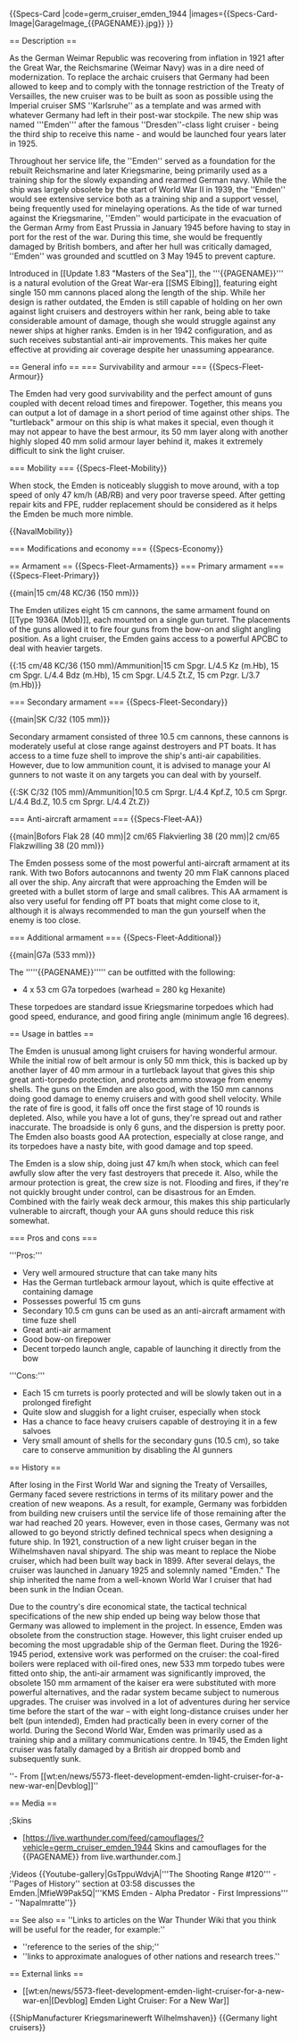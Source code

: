 {{Specs-Card
|code=germ_cruiser_emden_1944
|images={{Specs-Card-Image|GarageImage_{{PAGENAME}}.jpg}}
}}

== Description ==
<!-- ''In the first part of the description, cover the history of the ship's creation and military application. In the second part, tell the reader about using this ship in the game. Add a screenshot: if a beginner player has a hard time remembering vehicles by name, a picture will help them identify the ship in question.'' -->

As the German Weimar Republic was recovering from inflation in 1921 after the Great War, the Reichsmarine (Weimar Navy) was in a dire need of modernization. To replace the archaic cruisers that Germany had been allowed to keep and to comply with the tonnage restriction of the Treaty of Versailles, the new cruiser was to be built as soon as possible using the Imperial cruiser SMS ''Karlsruhe'' as a template and was armed with whatever Germany had left in their post-war stockpile. The new ship was named '''Emden''' after the famous ''Dresden''-class light cruiser - being the third ship to receive this name - and would be launched four years later in 1925.

Throughout her service life, the ''Emden'' served as a foundation for the rebuilt Reichsmarine and later Kriegsmarine, being primarily used as a training ship for the slowly expanding and rearmed German navy. While the ship was largely obsolete by the start of World War II in 1939, the ''Emden'' would see extensive service both as a training ship and a support vessel, being frequently used for minelaying operations. As the tide of war turned against the Kriegsmarine, ''Emden'' would participate in the evacuation of the German Army from East Prussia in January 1945 before having to stay in port for the rest of the war. During this time, she would be frequently damaged by British bombers, and after her hull was critically damaged, ''Emden'' was grounded and scuttled on 3 May 1945 to prevent capture.

Introduced in [[Update 1.83 "Masters of the Sea"]], the '''{{PAGENAME}}''' is a natural evolution of the Great War-era [[SMS Elbing]], featuring eight single 150 mm cannons placed along the length of the ship. While her design is rather outdated, the Emden is still capable of holding on her own against light cruisers and destroyers within her rank, being able to take considerable amount of damage, though she would struggle against any newer ships at higher ranks. Emden is in her 1942 configuration, and as such receives substantial anti-air improvements. This makes her quite effective at providing air coverage despite her unassuming appearance.

== General info ==
=== Survivability and armour ===
{{Specs-Fleet-Armour}}
<!-- ''Talk about the vehicle's armour. Note the most well-defended and most vulnerable zones, e.g. the ammo magazine. Evaluate the composition of components and assemblies responsible for movement and manoeuvrability. Evaluate the survivability of the primary and secondary armaments separately. Don't forget to mention the size of the crew, which plays an important role in fleet mechanics. Save tips on preserving survivability for the "Usage in battles" section. If necessary, use a graphical template to show the most well-protected or most vulnerable points in the armour.'' -->
The Emden had very good survivability and the perfect amount of guns coupled with decent reload times and firepower. Together, this means you can output a lot of damage in a short period of time against other ships. The "turtleback" armour on this ship is what makes it special, even though it may not appear to have the best armour, its 50 mm layer along with another highly sloped 40 mm solid armour layer behind it, makes it extremely difficult to sink the light cruiser.

=== Mobility ===
{{Specs-Fleet-Mobility}}
<!-- ''Write about the ship's mobility. Evaluate its power and manoeuvrability, rudder rerouting speed, stopping speed at full tilt, with its maximum forward and reverse speed.'' -->
When stock, the Emden is noticeably sluggish to move around, with a top speed of only 47 km/h (AB/RB) and very poor traverse speed. After getting repair kits and FPE, rudder replacement should be considered as it helps the Emden be much more nimble.

{{NavalMobility}}

=== Modifications and economy ===
{{Specs-Economy}}

== Armament ==
{{Specs-Fleet-Armaments}}
=== Primary armament ===
{{Specs-Fleet-Primary}}
<!-- ''Provide information about the characteristics of the primary armament. Evaluate their efficacy in battle based on their reload speed, ballistics and the capacity of their shells. Add a link to the main article about the weapon: <code><nowiki>{{main|Weapon name (calibre)}}</nowiki></code>. Broadly describe the ammunition available for the primary armament, and provide recommendations on how to use it and which ammunition to choose.'' -->
{{main|15 cm/48 KC/36 (150 mm)}}

The Emden utilizes eight 15 cm cannons, the same armament found on [[Type 1936A (Mob)]], each mounted on a single gun turret. The placements of the guns allowed it to fire four guns from the bow-on and slight angling position. As a light cruiser, the Emden gains access to a powerful APCBC to deal with heavier targets.

{{:15 cm/48 KC/36 (150 mm)/Ammunition|15 cm Spgr. L/4.5 Kz (m.Hb), 15 cm Spgr. L/4.4 Bdz (m.Hb), 15 cm Spgr. L/4.5 Zt.Z, 15 cm Pzgr. L/3.7 (m.Hb)}}

=== Secondary armament ===
{{Specs-Fleet-Secondary}}
<!-- ''Some ships are fitted with weapons of various calibres. Secondary armaments are defined as weapons chosen with the control <code>Select secondary weapon</code>. Evaluate the secondary armaments and give advice on how to use them. Describe the ammunition available for the secondary armament. Provide recommendations on how to use them and which ammunition to choose. Remember that any anti-air armament, even heavy calibre weapons, belong in the next section. If there is no secondary armament, remove this section.'' -->
{{main|SK C/32 (105 mm)}}

Secondary armament consisted of three 10.5 cm cannons, these cannons is moderately useful at close range against destroyers and PT boats. It has access to a time fuze shell to improve the ship's anti-air capabilities. However, due to low ammunition count, it is advised to manage your AI gunners to not waste it on any targets you can deal with by yourself.

{{:SK C/32 (105 mm)/Ammunition|10.5 cm Sprgr. L/4.4 Kpf.Z, 10.5 cm Sprgr. L/4.4 Bd.Z, 10.5 cm Sprgr. L/4.4 Zt.Z}}

=== Anti-aircraft armament ===
{{Specs-Fleet-AA}}
<!-- ''An important part of the ship's armament responsible for air defence. Anti-aircraft armament is defined by the weapon chosen with the control <code>Select anti-aircraft weapons</code>. Talk about the ship's anti-air cannons and machine guns, the number of guns and their positions, their effective range, and about their overall effectiveness – including against surface targets. If there are no anti-aircraft armaments, remove this section.'' -->
{{main|Bofors Flak 28 (40 mm)|2 cm/65 Flakvierling 38 (20 mm)|2 cm/65 Flakzwilling 38 (20 mm)}}

The Emden possess some of the most powerful anti-aircraft armament at its rank. With two Bofors autocannons and twenty 20 mm FlaK cannons placed all over the ship. Any aircraft that were approaching the Emden will be greeted with a bullet storm of large and small calibres. This AA armament is also very useful for fending off PT boats that might come close to it, although it is always recommended to man the gun yourself when the enemy is too close.

=== Additional armament ===
{{Specs-Fleet-Additional}}
<!-- ''Describe the available additional armaments of the ship: depth charges, mines, torpedoes. Talk about their positions, available ammunition and launch features such as dead zones of torpedoes. If there is no additional armament, remove this section.'' -->
{{main|G7a (533 mm)}}

The '''''{{PAGENAME}}''''' can be outfitted with the following:

* 4 x 53 cm G7a torpedoes (warhead = 280 kg Hexanite)

These torpedoes are standard issue Kriegsmarine torpedoes which had good speed, endurance, and good firing angle (minimum angle 16 degrees).

== Usage in battles ==
<!-- ''Describe the technique of using this ship, the characteristics of her use in a team and tips on strategy. Abstain from writing an entire guide – don't try to provide a single point of view, but give the reader food for thought. Talk about the most dangerous opponents for this vehicle and provide recommendations on fighting them. If necessary, note the specifics of playing with this vehicle in various modes (AB, RB, SB).'' -->

The Emden is unusual among light cruisers for having wonderful armour. While the initial row of belt armour is only 50 mm thick, this is backed up by another layer of 40 mm armour in a turtleback layout that gives this ship great anti-torpedo protection, and protects ammo stowage from enemy shells. The guns on the Emden are also good, with the 150 mm cannons doing good damage to enemy cruisers and with good shell velocity. While the rate of fire is good, it falls off once the first stage of 10 rounds is depleted. Also, while you have a lot of guns, they're spread out and rather inaccurate. The broadside is only 6 guns, and the dispersion is pretty poor. The Emden also boasts good AA protection, especially at close range, and its torpedoes have a nasty bite, with good damage and top speed.

The Emden is a slow ship, doing just 47 km/h when stock, which can feel awfully slow after the very fast destroyers that precede it. Also, while the armour protection is great, the crew size is not. Flooding and fires, if they're not quickly brought under control, can be disastrous for an Emden. Combined with the fairly weak deck armour, this makes this ship particularly vulnerable to aircraft, though your AA guns should reduce this risk somewhat.

=== Pros and cons ===
<!-- ''Summarise and briefly evaluate the vehicle in terms of its characteristics and combat effectiveness. Mark its pros and cons in the bulleted list. Try not to use more than 6 points for each of the characteristics. Avoid using categorical definitions such as "bad", "good" and the like - use substitutions with softer forms such as "inadequate" and "effective".'' -->

'''Pros:'''

* Very well armoured structure that can take many hits
* Has the German turtleback armour layout, which is quite effective at containing damage
* Possesses powerful 15 cm guns
* Secondary 10.5 cm guns can be used as an anti-aircraft armament with time fuze shell
* Great anti-air armament
* Good bow-on firepower
* Decent torpedo launch angle, capable of launching it directly from the bow

'''Cons:'''

* Each 15 cm turrets is poorly protected and will be slowly taken out in a prolonged firefight
* Quite slow and sluggish for a light cruiser, especially when stock
* Has a chance to face heavy cruisers capable of destroying it in a few salvoes
* Very small amount of shells for the secondary guns (10.5 cm), so take care to conserve ammunition by disabling the AI gunners

== History ==
<!-- ''Describe the history of the creation and combat usage of the ship in more detail than in the introduction. If the historical reference turns out to be too long, take it to a separate article, taking a link to the article about the ship and adding a block "/History" (example: <nowiki>https://wiki.warthunder.com/(Ship-name)/History</nowiki>) and add a link to it here using the <code>main</code> template. Be sure to reference text and sources by using <code><nowiki><ref></ref></nowiki></code>, as well as adding them at the end of the article with <code><nowiki><references /></nowiki></code>. This section may also include the ship's dev blog entry (if applicable) and the in-game encyclopedia description (under <code><nowiki>=== In-game description ===</nowiki></code>, also if applicable).'' -->
After losing in the First World War and signing the Treaty of Versailles, Germany faced severe restrictions in terms of its military power and the creation of new weapons. As a result, for example, Germany was forbidden from building new cruisers until the service life of those remaining after the war had reached 20 years. However, even in those cases, Germany was not allowed to go beyond strictly defined technical specs when designing a future ship. In 1921, construction of a new light cruiser began in the Wilhelmshaven naval shipyard. The ship was meant to replace the Niobe cruiser, which had been built way back in 1899. After several delays, the cruiser was launched in January 1925 and solemnly named "Emden." The ship inherited the name from a well-known World War I cruiser that had been sunk in the Indian Ocean.

Due to the country's dire economical state, the tactical technical specifications of the new ship ended up being way below those that Germany was allowed to implement in the project. In essence, Emden was obsolete from the construction stage. However, this light cruiser ended up becoming the most upgradable ship of the German fleet. During the 1926-1945 period, extensive work was performed on the cruiser: the coal-fired boilers were replaced with oil-fired ones, new 533 mm torpedo tubes were fitted onto ship, the anti-air armament was significantly improved, the obsolete 150 mm armament of the kaiser era were substituted with more powerful alternatives, and the radar system became subject to numerous upgrades. The cruiser was involved in a lot of adventures during her service time before the start of the war – with eight long-distance cruises under her belt (pun intended), Emden had practically been in every corner of the world. During the Second World War, Emden was primarily used as a training ship and a military communications centre. In 1945, the Emden light cruiser was fatally damaged by a British air dropped bomb and subsequently sunk.

''- From [[wt:en/news/5573-fleet-development-emden-light-cruiser-for-a-new-war-en|Devblog]]''

== Media ==
<!-- ''Excellent additions to the article would be video guides, screenshots from the game, and photos.'' -->

;Skins

* [https://live.warthunder.com/feed/camouflages/?vehicle=germ_cruiser_emden_1944 Skins and camouflages for the {{PAGENAME}} from live.warthunder.com.]

;Videos
{{Youtube-gallery|GsTppuWdvjA|'''The Shooting Range #120''' - ''Pages of History'' section at 03:58 discusses the Emden.|MfieW9Pak5Q|'''KMS Emden - Alpha Predator - First Impressions''' - ''Napalmratte''}}

== See also ==
''Links to articles on the War Thunder Wiki that you think will be useful for the reader, for example:''

* ''reference to the series of the ship;''
* ''links to approximate analogues of other nations and research trees.''

== External links ==
<!-- ''Paste links to sources and external resources, such as:''
* ''topic on the official game forum;''
* ''other literature.'' -->

* [[wt:en/news/5573-fleet-development-emden-light-cruiser-for-a-new-war-en|[Devblog] Emden Light Cruiser: For a New War]]

{{ShipManufacturer Kriegsmarinewerft Wilhelmshaven}}
{{Germany light cruisers}}